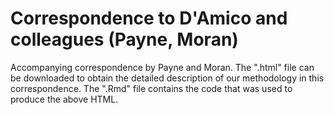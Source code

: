 # Correspondence to D'Amico and colleagues (Payne, Moran)
Accompanying correspondence by Payne and Moran.
The ".html" file can be downloaded to obtain the detailed description of our methodology in this correspondence.
The ".Rmd" file contains the code that was used to produce the above HTML.
